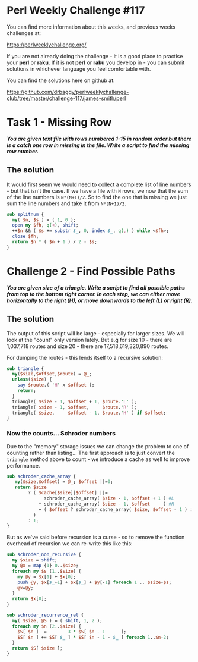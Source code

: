 # Perl Weekly Challenge #117

You can find more information about this weeks, and previous weeks challenges at:

  https://perlweeklychallenge.org/

If you are not already doing the challenge - it is a good place to practise your
**perl** or **raku**. If it is not **perl** or **raku** you develop in - you can
submit solutions in whichever language you feel comfortable with.

You can find the solutions here on github at:

https://github.com/drbaggy/perlweeklychallenge-club/tree/master/challenge-117/james-smith/perl

# Task 1 - Missing Row

***You are given text file with rows numbered 1-15 in random order but there is a catch one row in missing in the file. Write a script to find the missing row number.***

## The solution

It would first seem we would need to collect a complete list of line numbers - but that isn't the case. If we have a file with `N` rows, we now that the sum of the line numbers is `N*(N+1)/2`. So to find the one that is missing we just sum the line numbers and take it from `N*(N+1)/2`.

```perl
sub splitnum {
  my( $n, $s ) = ( 1, 0 );
  open my $fh, q(<), shift;
  ++$n && ( $s += substr $_, 0, index $_, q(,) ) while <$fh>;
  close $fh;
  return $n * ( $n + 1 ) / 2 - $s;
}
```

# Challenge 2 - Find Possible Paths

***You are given size of a triangle. Write a script to find all possible paths from top to the bottom right corner. In each step, we can either move horizontally to the right (H), or move downwards to the left (L) or right (R).***

## The solution

The output of this script will be large - especially for larger sizes. We will look at the "count" only version lately. But e.g for size 10 - there are 1,037,718 routes and size 20 - there are 17,518,619,320,890 routes.

For dumping the routes - this lends itself to a recursive solution:

```perl
sub triangle {
  my($size,$offset,$route) = @_;
  unless($size) {
    say $route.( 'H' x $offset );
    return;
  }
  triangle( $size - 1, $offset + 1, $route.'L' );
  triangle( $size - 1, $offset,     $route.'R' );
  triangle( $size,     $offset - 1, $route.'H' ) if $offset;
}
```

### Now the counts... Schroder numbers

Due to the "memory" storage issues we can change the problem to one of counting rather than listing...
The first approach is to just convert the `triangle` method above to count - we introduce a cache
as well to improve performance.

```perl
sub schroder_cache_array {
   my($size,$offset) = @_; $offset ||=0;
   return $size
        ? ( $cache[$size][$offset] ||=
              schroder_cache_array( $size - 1, $offset + 1 ) #L
            + schroder_cache_array( $size - 1, $offset     ) #R
            + ( $offset ? schroder_cache_array( $size, $offset - 1 ) : 0 )
          )
        : 1;
}
```

But as we've said before recursion is a curse - so to remove the function
overhead of recursion we can re-write this like this:

```perl
sub schroder_non_recursive {
  my $size = shift;
  my @x = map {1} 0..$size;
  foreach my $s (1..$size) {
    my @y = $x[1] + $x[0];
    push @y, $x[$_+1] + $x[$_] + $y[-1] foreach 1 .. $size-$s;
    @x=@y;
  }
  return $x[0];
}
```

```perl
sub schroder_recurrence_rel {
  my( $size, @S ) = ( shift, 1, 2 );
  foreach my $n (2..$size) {
    $S[ $n ]  =        3 * $S[ $n - 1      ];
    $S[ $n ] += $S[ $_ ] * $S[ $n - 1 - $_ ] foreach 1..$n-2;
  }
  return $S[ $size ];
}
```
